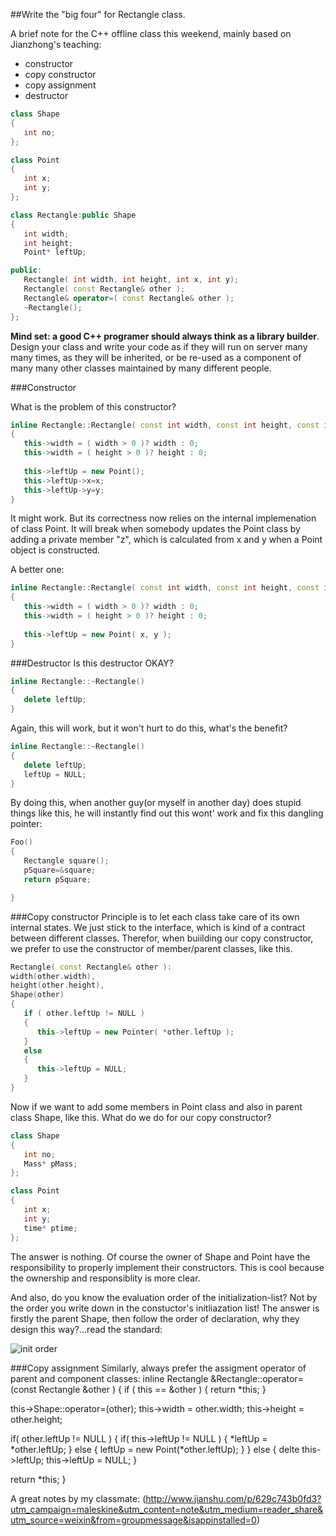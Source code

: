 ##Write the "big four" for Rectangle class.

A brief note for the C++ offline class this weekend, mainly based on Jianzhong's teaching:


* constructor
* copy constructor
* copy assignment
* destructor
   

~~~~C++
class Shape
{
   int no;
};

class Point
{
   int x;
   int y;
};

class Rectangle:public Shape
{
   int width;
   int height;
   Point* leftUp;

public:
   Rectangle( int width, int height, int x, int y);
   Rectangle( const Rectangle& other );
   Rectangle& operator=( const Rectangle& other );
   ~Rectangle();
};
~~~~

**Mind set: a good C++ programer should always think as a library builder**. Design your class and write your code as if they will run on server many many times, as they will be inherited, or be re-used as a component of many many other classes maintained by many different people.


###Constructor

What is the problem of this constructor? 
~~~~C++
inline Rectangle::Rectangle( const int width, const int height, const int x, const int y )
{
   this->width = ( width > 0 )? width : 0;
   this->width = ( height > 0 )? height : 0;
   
   this->leftUp = new Point();
   this->leftUp->x=x;
   this->leftUp->y=y;
}
~~~~

It might work. But its correctness now relies on the internal implemenation of class Point. It will break when somebody updates the Point class by adding a private member "z", which is calculated from x and y when a Point object is constructed.
   
A better one:
~~~~C++
inline Rectangle::Rectangle( const int width, const int height, const int x, const int y )
{
   this->width = ( width > 0 )? width : 0;
   this->width = ( height > 0 )? height : 0;
   
   this->leftUp = new Point( x, y );
}
~~~~


###Destructor
Is this destructor OKAY?
~~~~C++
inline Rectangle::~Rectangle()
{
   delete leftUp;
}
~~~~

Again, this will work, but it won't hurt to do this, what's the benefit?
~~~~C++
inline Rectangle::~Rectangle()
{
   delete leftUp;
   leftUp = NULL;
}
~~~~
By doing this, when another guy(or myself in another day) does stupid things like this, he will instantly find out this wont' work and fix this dangling pointer:
~~~~C++
Foo()
{
   Rectangle square();
   pSquare=&square;
   return pSquare;

}
~~~~

###Copy constructor
Principle is to let each class take care of its own internal states. We just stick to the interface, which is kind of a contract between different classes. Therefor, when buiilding our copy constructor, we prefer to use the constructor of member/parent classes, like this. 
~~~~C++
Rectangle( const Rectangle& other ):
width(other.width),
height(other.height),
Shape(other)
{
   if ( other.leftUp != NULL )
   {
      this->leftUp = new Pointer( *other.leftUp );
   }
   else
   {
      this->leftUp = NULL;
   }
}
~~~~
Now if we want to add some members in Point class and also in parent class Shape, like this. What do we do for our copy constructor?
~~~~C++
class Shape
{
   int no;
   Mass* pMass;
};

class Point
{
   int x;
   int y;
   time* ptime;
};
~~~~~
The answer is nothing. Of course the owner of Shape and Point have the responsibility to properly implement their constructors. This is cool because the ownership and responsiblity is more clear.

And also, do you know the evaluation order of the initialization-list? Not by the order you write down in the constuctor's initliazation list! The answer is firstly the parent Shape, then follow the order of declaration, why they design this way?...read the standard: 

![init order](https://github.com/WenboYang/CppNotes/blob/master/initOrder.png)

###Copy assignment
Similarly, always prefer the assigment operator of parent and component classes:
inline Rectangle &Rectangle::operator=(const Rectangle &other )
{
   if ( this == &other )
   {
      return *this;
   }
   
   this->Shape::operator=(other);
   this->width = other.width;
   this->height = other.height;
   
   if( other.leftUp != NULL )
   {
      if( this->leftUp != NULL )
      {
         *leftUp = *other.leftUp;
      }
      else
      {
         leftUp = new Point(*other.leftUp);
      }
   }
   else
   {
      delte this->leftUp;
      this->leftUp = NULL;
   }
   
   return *this;
}
         
A great notes by my classmate:
(http://www.jianshu.com/p/629c743b0fd3?utm_campaign=maleskine&utm_content=note&utm_medium=reader_share&utm_source=weixin&from=groupmessage&isappinstalled=0)

